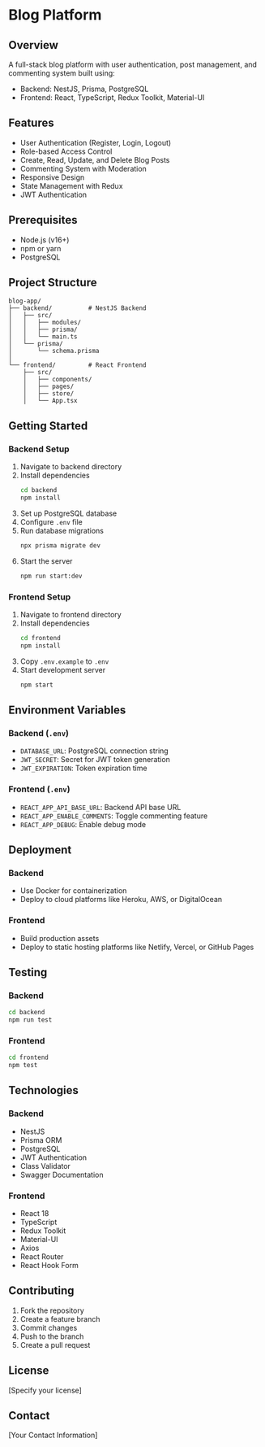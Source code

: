 # Blog Platform

## Overview

A full-stack blog platform with user authentication, post management, and commenting system built using:
- Backend: NestJS, Prisma, PostgreSQL
- Frontend: React, TypeScript, Redux Toolkit, Material-UI

## Features

- User Authentication (Register, Login, Logout)
- Role-based Access Control
- Create, Read, Update, and Delete Blog Posts
- Commenting System with Moderation
- Responsive Design
- State Management with Redux
- JWT Authentication

## Prerequisites

- Node.js (v16+)
- npm or yarn
- PostgreSQL

## Project Structure

```
blog-app/
├── backend/          # NestJS Backend
│   ├── src/
│   │   ├── modules/
│   │   ├── prisma/
│   │   └── main.ts
│   └── prisma/
│       └── schema.prisma
│
└── frontend/         # React Frontend
    ├── src/
    │   ├── components/
    │   ├── pages/
    │   ├── store/
    │   └── App.tsx
```

## Getting Started

### Backend Setup

1. Navigate to backend directory
2. Install dependencies
   ```bash
   cd backend
   npm install
   ```
3. Set up PostgreSQL database
4. Configure `.env` file
5. Run database migrations
   ```bash
   npx prisma migrate dev
   ```
6. Start the server
   ```bash
   npm run start:dev
   ```

### Frontend Setup

1. Navigate to frontend directory
2. Install dependencies
   ```bash
   cd frontend
   npm install
   ```
3. Copy `.env.example` to `.env`
4. Start development server
   ```bash
   npm start
   ```

## Environment Variables

### Backend (`.env`)
- `DATABASE_URL`: PostgreSQL connection string
- `JWT_SECRET`: Secret for JWT token generation
- `JWT_EXPIRATION`: Token expiration time

### Frontend (`.env`)
- `REACT_APP_API_BASE_URL`: Backend API base URL
- `REACT_APP_ENABLE_COMMENTS`: Toggle commenting feature
- `REACT_APP_DEBUG`: Enable debug mode

## Deployment

### Backend
- Use Docker for containerization
- Deploy to cloud platforms like Heroku, AWS, or DigitalOcean

### Frontend
- Build production assets
- Deploy to static hosting platforms like Netlify, Vercel, or GitHub Pages

## Testing

### Backend
```bash
cd backend
npm run test
```

### Frontend
```bash
cd frontend
npm test
```

## Technologies

### Backend
- NestJS
- Prisma ORM
- PostgreSQL
- JWT Authentication
- Class Validator
- Swagger Documentation

### Frontend
- React 18
- TypeScript
- Redux Toolkit
- Material-UI
- Axios
- React Router
- React Hook Form

## Contributing

1. Fork the repository
2. Create a feature branch
3. Commit changes
4. Push to the branch
5. Create a pull request

## License

[Specify your license]

## Contact

[Your Contact Information]
